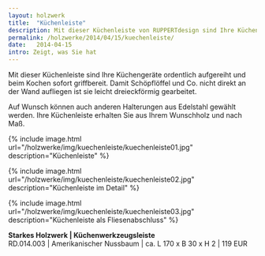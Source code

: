 ```yaml
---
layout: holzwerk
title:  "Küchenleiste"
description: Mit dieser Küchenleiste von RUPPERTdesign sind Ihre Küchengeräte ordentlich aufgereiht. Ihre Küchenleiste erhalten Sie aus Ihrem Wunschholz und nach Maß.
permalink: /holzwerke/2014/04/15/kuechenleiste/
date:   2014-04-15
intro: Zeigt, was Sie hat
---
```


Mit dieser Küchenleiste sind Ihre Küchengeräte ordentlich aufgereiht und beim Kochen sofort griffbereit. 
Damit Schöpflöffel und Co. nicht direkt an der Wand aufliegen ist sie leicht dreieckförmig gearbeitet. 

Auf Wunsch können auch anderen Halterungen aus Edelstahl gewählt werden. 
Ihre Küchenleiste erhalten Sie aus Ihrem Wunschholz und nach Maß.

{% include image.html url="/holzwerke/img/kuechenleiste/kuechenleiste01.jpg" description="Küchenleiste" %}


{% include image.html url="/holzwerke/img/kuechenleiste/kuechenleiste02.jpg" description="Küchenleiste im Detail" %}


{% include image.html url="/holzwerke/img/kuechenleiste/kuechenleiste03.jpg" description="Küchenleiste als Fliesenabschluss" %}


**Starkes Holzwerk \| Küchenwerkzeugsleiste**    
RD.014.003  \| 	Amerikanischer Nussbaum \| ca. L 170 x B 30 x H 2 \| 119 EUR
